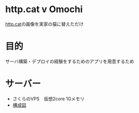 # http.cat v Omochi

[http.cat](https://github.com/httpcats/http.cat)の画像を実家の猫に替えただけ


# 目的

サーバ構築・デプロイの経験をするためのアプリを用意するため


# サーバー

- さくらのVPS　仮想2core 1Gメモリ
- [構成図](./server.drawio)
